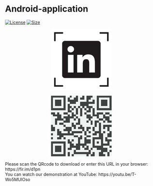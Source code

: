 # Android-application
[![License](https://img.shields.io/badge/License-Apache%202-brightgreen.svg)](https://www.apache.org/licenses/LICENSE-2.0)
[![Size](https://img.shields.io/badge/Size-1.4MB-critical.svg)](https://fir.im/d1pn)
<p align="center"><img src="images/LinkedInFinder Icon.jpg"><span style="display:block;">&emsp;&emsp;&emsp;&emsp;</span><img src="images/QR code.jpg"></p>
Please scan the QRcode to download or enter this URL in your browser: https://fir.im/d1pn<br>
You can watch our demonstration at YouTube: https://youtu.be/T-Wo5MUlOso<br>
